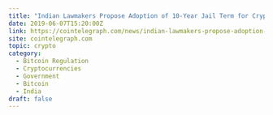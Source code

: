```yaml
---
title: "Indian Lawmakers Propose Adoption of 10-Year Jail Term for Crypto Dealings"
date: 2019-06-07T15:20:00Z
link: https://cointelegraph.com/news/indian-lawmakers-propose-adoption-of-10-year-jail-term-for-crypto-dealings?utm_medium=RSS&utm_source=hune
site: cointelegraph.com
topic: crypto
category:
  - Bitcoin Regulation
  - Cryptocurrencies
  - Government
  - Bitcoin
  - India
draft: false
---
```

